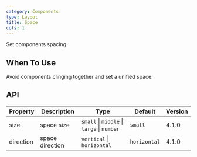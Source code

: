 ```yaml
---
category: Components
type: Layout
title: Space
cols: 1
---
```


Set components spacing.

## When To Use

Avoid components clinging together and set a unified space.

## API

| Property | Description | Type | Default | Version |
| --- | --- | --- | --- | --- |
| size | space size | `small` \| `middle` \| `large` \| `number` | `small` | 4.1.0 |
| direction | space direction | `vertical` \| `horizontal` | `horizontal` | 4.1.0 |

